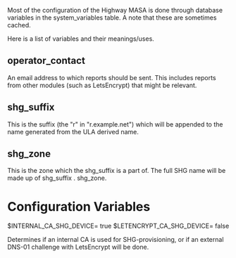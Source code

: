 Most of the configuration of the Highway MASA is done through database
variables in the system_variables table.  A note that these are sometimes
cached.

Here is a list of variables and their meanings/uses.

operator_contact
----------------

An email address to which reports should be sent.
This includes reports from other modules (such as LetsEncrypt) that might be
relevant.

shg_suffix
----------

This is the suffix (the "r" in "r.example.net") which will be appended to the
name generated from the ULA derived name.

shg_zone
--------

This is the zone which the shg_suffix is a part of.
The full SHG name will be made up of shg\_suffix . shg\_zone.

Configuration Variables
=======================

$INTERNAL_CA_SHG_DEVICE=             true
$LETENCRYPT_CA_SHG_DEVICE=           false

Determines if an internal CA is used for SHG-provisioning, or if an external
DNS-01 challenge with LetsEncrypt will be done.

